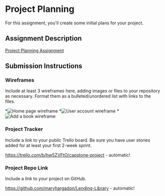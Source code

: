# Project Planning
For this assignment, you'll create some initial plans for your project.

## Assignment Description
[Project Planning Assignment](https://education.launchcode.org/liftoff/modules/assignments/project-planning)

## Submission Instructions

### Wireframes

Include at least 3 wireframes here, adding images or files to your repository as necessary. Format them as a bulleted/unordered list with links to the files.

*![Home page wireframe](/homepage.jpg)
*![User account wireframe](/userAccount.jpg)
*![Add a book wireframe](/addAbook.jpg)

### Project Tracker

Include a link to your public Trello board. Be sure you have user stories added for at least your first 2-week sprint.

https://trello.com/b/hw5ZVFtO/capstone-project - automatic!

### Project Repo Link

Include a link to your project on GitHub.

https://github.com/maryhargadon/Lending-Library - automatic!
